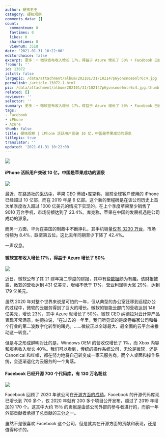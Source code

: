 ```yaml
---
author: 硬核老王
category: 硬核观察
comments_data: []
count:
  commentnum: 0
  favtimes: 0
  likes: 0
  sharetimes: 0
  viewnum: 3518
date: '2021-01-31 10:22:00'
editorchoice: false
excerpt: 更多：• 微软宣布收入增长 17%，得益于 Azure 增长了 50% • Facebook 已经开源 700 个代码库，有 130 万名粉丝
fromurl: ''
id: 13072
islctt: false
largepic: /data/attachment/album/202101/31/102147p6yonsnoe6nlr6c4.jpg
permalink: /article-13072-1.html
pic: /data/attachment/album/202101/31/102147p6yonsnoe6nlr6c4.jpg.thumb.jpg
related: []
reviewer: ''
selector: ''
summary: 更多：• 微软宣布收入增长 17%，得益于 Azure 增长了 50% • Facebook 已经开源 700 个代码库，有 130 万名粉丝
tags:
- Facebook
- iPhone
- Azure
thumb: false
title: 硬核观察 | iPhone 活跃用户突破 10 亿，中国是苹果成功的源泉
titlepic: true
translator: ''
updated: '2021-01-31 10:22:00'
---
```


![](/data/attachment/album/202101/31/102147p6yonsnoe6nlr6c4.jpg)


#### iPhone 活跃用户突破 10 亿，中国是苹果成功的源泉


![](/data/attachment/album/202101/31/102201kyp7ozk55p7k500y.jpg)


最近，在路透社的[采访中](https://www.reuters.com/article/us-apple-results/apple-tops-wall-street-expectations-on-record-iphone-revenue-china-sales-surge-idUSKBN29W2TD?il=0)，苹果 CEO 蒂姆•库克称，目前全球客户使用的 iPhone 已经超过 10 亿部，而在 2019 年是 9 亿部。这个新的里程碑是在该公司历史上首次单季度收入超过 1000 亿美元的情况下实现的。在上个季度苹果至少销售了 9010 万台手机，市场份额达到了 23.4%。库克称，苹果在中国的发展机遇是公司成功的源泉。


而另一方面，华为在美国的制裁中不断挣扎，其手机销量[仅有 3230 万台](https://news.softpedia.com/news/apple-number-one-phone-maker-thanks-to-phenomenal-performance-532039.shtml)，市场份额为 8.4%，跌至第五位。这比去年同期至少下降了 42.4%。


一声叹息。 


#### 微软宣布收入增长 17%，得益于 Azure 增长了 50%


![](/data/attachment/album/202101/31/102238dqonxv2v6f2eoetn.jpg)


近日，微软公布了其 21 财年第二季度的财报，其中有些[数据](https://news.softpedia.com/news/microsoft-announces-17-revenue-increase-thanks-to-50-azure-growth-532027.shtml)颇为有趣。该财报披露，微软的营收达到 431 亿美元，增幅不低于 17%，营业利润则大涨 29%，达到 179 亿美元。


虽然 2020 年对整个世界来说是可怕的一年，但从典型的办公室迁移到远程办公的过程中，微软的云服务得到了巨大的增长。微软的智能云部门的营收达到 146 亿美元，增长 23%，其中 Azure 就增长了 50%。微软 CEO 纳德拉对云计算产品表现非常满意，纳德拉说，“在过去的一年里，我们所见证的是席卷每家公司和每个行业的第二波数字化转型的曙光。……微软正以全球最大、最全面的云平台来推动这一转变。”


但是与之形成鲜明对比的是，Windows OEM 的营收仅增长了 1%，而 Xbox 内容和服务收入增长 40%。我们可以看到，传统的操作系统公司，无论是微软，还是 Canonical 和红帽，都在努力地将自己转变成一家云服务商。而个人桌面和操作系统，会逐渐退化为云服务的一个角落。 


#### Facebook 已经开源 700 个代码库，有 130 万名粉丝


![](/data/attachment/album/202101/31/102249sk5r167p5n1k3ahr.jpg)


Facebook 回顾了 2020 年该公司在[开源方面的成绩](https://www.zdnet.com/article/open-source-at-facebook-700-repositories-and-1-3-million-followers/)。Facebook 的开源代码库现已增长到 700 多个，仅 2020 年就有 200 多个项目公开发布，超过了 2019 年增加的 170 个。这其中大约 15％ 的贡献是由该公司外部的参与者进行的，而前一年外部贡献者承担了总贡献的三分之一。


虽然不是很喜欢 Facebook 这个公司，但是就其在开源方面的贡献和表现，还是值得称许的。